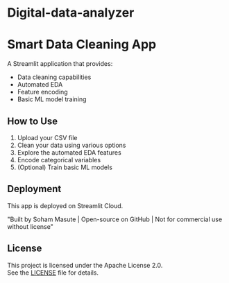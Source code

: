 # Digital-data-analyzer
# Smart Data Cleaning App

A Streamlit application that provides:
- Data cleaning capabilities
- Automated EDA
- Feature encoding
- Basic ML model training

## How to Use
1. Upload your CSV file
2. Clean your data using various options
3. Explore the automated EDA features
4. Encode categorical variables
5. (Optional) Train basic ML models

## Deployment
This app is deployed on Streamlit Cloud.

"Built by Soham Masute | Open-source on GitHub | Not for commercial use without license"
## License

This project is licensed under the Apache License 2.0.  
See the [LICENSE](./LICENSE) file for details.
